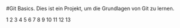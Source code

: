 #Git Basics. Dies ist ein Projekt, um die Grundlagen von Git zu lernen.

1
2
3
4
5
6
7
8
9
10
11
12
13
